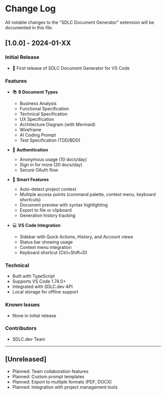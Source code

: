 # Change Log

All notable changes to the "SDLC Document Generator" extension will be documented in this file.

## [1.0.0] - 2024-01-XX

### Initial Release
- 🎉 First release of SDLC Document Generator for VS Code

### Features
- 📚 **8 Document Types**
  - Business Analysis
  - Functional Specification
  - Technical Specification
  - UX Specification
  - Architecture Diagram (with Mermaid)
  - Wireframe
  - AI Coding Prompt
  - Test Specification (TDD/BDD)

- 🔐 **Authentication**
  - Anonymous usage (10 docs/day)
  - Sign in for more (20 docs/day)
  - Secure OAuth flow

- 🎯 **Smart Features**
  - Auto-detect project context
  - Multiple access points (command palette, context menu, keyboard shortcuts)
  - Document preview with syntax highlighting
  - Export to file or clipboard
  - Generation history tracking

- 💻 **VS Code Integration**
  - Sidebar with Quick Actions, History, and Account views
  - Status bar showing usage
  - Context menu integration
  - Keyboard shortcut (Ctrl+Shift+D)

### Technical
- Built with TypeScript
- Supports VS Code 1.74.0+
- Integrated with SDLC.dev API
- Local storage for offline support

### Known Issues
- None in initial release

### Contributors
- SDLC.dev Team

---

## [Unreleased]
- Planned: Team collaboration features
- Planned: Custom prompt templates
- Planned: Export to multiple formats (PDF, DOCX)
- Planned: Integration with project management tools